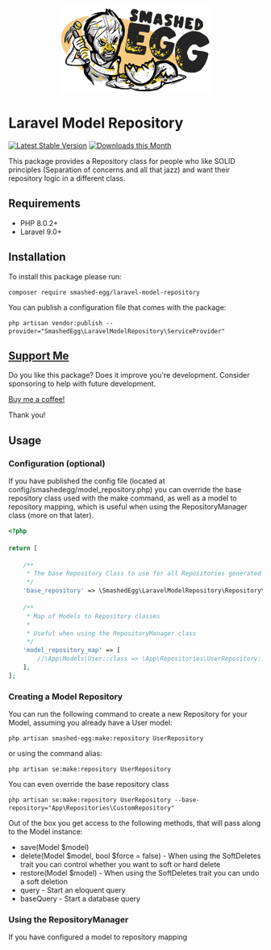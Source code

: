 <p align="center">
  <img src="https://raw.githubusercontent.com/smashed-egg/.github/05d922c99f1a3bddea88339064534566b941eca9/profile/main.jpg" width="300">
</p>

# Laravel Model Repository 
[![Latest Stable Version](https://poser.pugx.org/smashed-egg/laravel-model-repository/v/stable)](https://github.com/smashed-egg/laravel-model-repository/releases) 
[![Downloads this Month](https://img.shields.io/packagist/dm/smashed-egg/laravel-model-repository.svg)](https://packagist.org/packages/smashed-egg/laravel-model-repository)

This package provides a Repository class for people who like SOLID principles (Separation of concerns and all that jazz) 
and want their repository logic in a different class. 

## Requirements

* PHP 8.0.2+
* Laravel 9.0+

## Installation

To install this package please run:

```
composer require smashed-egg/laravel-model-repository
```

You can publish a configuration file that comes with the package:

```
php artisan vendor:publish --provider="SmashedEgg\LaravelModelRepository\ServiceProvider"
```

[Support Me](https://github.com/sponsors/tomgrohl)
--------------------------------------------

Do you like this package? Does it improve you're development. Consider sponsoring to help with future development.

[Buy me a coffee!](https://github.com/sponsors/tomgrohl)

Thank you!

## Usage

### Configuration (optional)

If you have published the config file (located at config/smashedegg/model_repository.php) 
you can override the base repository class used with the make command, as well as a model to repository mapping, 
which is useful when using the RepositoryManager class (more on that later).

```php
<?php

return [

    /**
     * The base Repository Class to use for all Repositories generated via cli
     */
    'base_repository' => \SmashedEgg\LaravelModelRepository\Repository\Repository::class,

    /**
     * Map of Models to Repository classes
     *
     * Useful when using the RepositoryManager class
     */
    'model_repository_map' => [
        //\App\Models\User::class => \App\Repositories\UserRepository::class,
    ],
];
```

### Creating a Model Repository

You can run the following command to create a new Repository for your Model, assuming you already have a User model:

```
php artisan smashed-egg:make:repository UserRepository
```

or using the command alias:

```
php artisan se:make:repository UserRepository
```

You can even override the base repository class

```
php artisan se:make:repository UserRepository --base-repository="App\Repositories\CustomRepository"
```

Out of the box you get access to the following methods, that will pass along to the Model instance:

- save(Model $model)
- delete(Model $model, bool $force = false) - When using the SoftDeletes trait you can control whether you want to soft or hard delete
- restore(Model $model) - When using the SoftDeletes trait you can undo a soft deletion
- query - Start an eloquent query
- baseQuery - Start a database query

### Using the RepositoryManager

If you have configured a model to repository mapping
